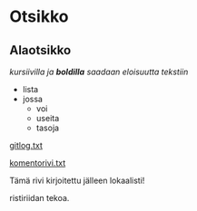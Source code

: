 # Otsikko

## Alaotsikko

_kursiivilla ja **boldilla** saadaan eloisuutta tekstiin_

* lista
* jossa
  * voi
  * useita
  * tasoja


[gitlog.txt](https://github.com/Topi62/ot-harjoitustyo/blob/master/laskarit/viikko1/gitlog.txt)

[komentorivi.txt](https://github.com/Topi62/ot-harjoitustyo/blob/master/laskarit/viikko1/komentorivi.txt)

Tämä rivi kirjoitettu jälleen lokaalisti!

ristiriidan tekoa.
